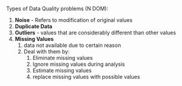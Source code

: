 Types of Data Quality problems (N DOM):
1. **Noise** - Refers to modification of original values
2. **Duplicate Data**
3. **Outliers** - values that are considerably different than other values
4. **Missing Values**
	1. data not available due to certain reason
	2. Deal with them by:
		1. Eliminate missing values
		2. Ignore missing values during analysis
		3. Estimate missing values
		4. replace missing values with possible values






